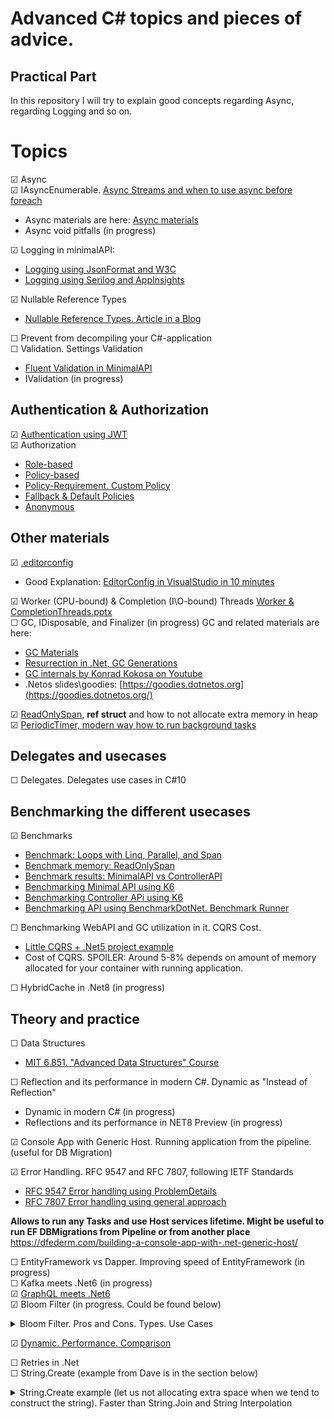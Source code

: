 # Advanced C# topics and pieces of advice.
## Practical Part
In this repository I will try to explain good concepts regarding Async, regarding Logging and so on.

# Topics
&#9745; Async  
&#9745; IAsyncEnumerable. [Async Streams and when to use async before foreach](https://learn.microsoft.com/en-us/answers/questions/1046784/c-async-streams-when-to-use-await-before-foreach)  
  - Async materials are here: [Async materials](https://github.com/Glareone/C-Advices/tree/main/Async/Async_Mistakes)  
  - Async void pitfalls (in progress)

&#9745; Logging in minimalAPI: 
  - [Logging using JsonFormat and W3C](https://github.com/Glareone/Minimal-API-.Net6/blob/main/Chapters/MinimalAPI/Chapter05-Logging)  
  - [Logging using Serilog and AppInsights](https://github.com/Glareone/Minimal-API-.Net6/tree/main/Chapters/MinimalAPI/Chapter05-Logging-Serilog)

&#9745; Nullable Reference Types   
  - [Nullable Reference Types. Article in a Blog](https://thecodeblogger.com/2022/05/26/getting-started-on-nullable-reference-types/)  

&#9744; Prevent from decompiling your C#-application  
&#9744; Validation. Settings Validation   
  - [Fluent Validation in MinimalAPI](https://github.com/Glareone/Minimal-API-.Net6/tree/main/Chapters/MinimalAPI/Chapter06-Model-FluentValidation)  
  - IValidation (in progress)  

## Authentication & Authorization

&#9745; [Authentication using JWT](https://github.com/Glareone/Minimal-API-.Net6/tree/main/Chapters/MinimalAPI/Chapter09-Authentication)  
&#9745; Authorization  
  - [Role-based](https://github.com/Glareone/Minimal-API-.Net6/blob/main/Chapters/MinimalAPI/Chapter09-Authentication-AuthorizationClaims/MapHelper/RoleBasedAdminEndpointHelper.cs)  
  - [Policy-based](https://github.com/Glareone/Minimal-API-.Net6/blob/main/Chapters/MinimalAPI/Chapter09-Authentication-AuthorizationClaims/MapHelper/PolicyBasedEndpointHelper.cs)  
  - [Policy-Requirement. Custom Policy](https://github.com/Glareone/Minimal-API-.Net6/blob/main/Chapters/MinimalAPI/Chapter09-Authentication-AuthorizationClaims/MapHelper/PolicyRequirementProtectedEndpointHelper.cs)  
  - [Fallback & Default Policies](https://github.com/Glareone/Minimal-API-.Net6/blob/main/Chapters/MinimalAPI/Chapter09-Authentication-AuthorizationClaims/Program.cs#L66)  
  - [Anonymous](https://github.com/Glareone/Minimal-API-.Net6/blob/main/Chapters/MinimalAPI/Chapter09-Authentication-AuthorizationClaims/MapHelper/AnonymousEndpoints.cs)   

## Other materials

&#9745; [.editorconfig](https://github.com/Glareone/Advanced-Csharp-topics/tree/main/editorconfig/BlazorAppWithEditorConfig)
  - Good Explanation: [EditorConfig in VisualStudio in 10 minutes](https://www.youtube.com/watch?v=CQW5b58mPdg)

&#9745; Worker (CPU-bound) & Completion (I\O-bound) Threads  [Worker & CompletionThreads.pptx](https://github.com/Glareone/Advanced-C-topics-and-advices/files/8886222/Worker.CompletionThreads.pptx)  
&#9744; GC, IDisposable, and Finalizer (in progress) GC and related materials are here: 
  - [GC Materials](https://github.com/Glareone/C-Advices/tree/main/GC,%20IDisposable,%20Finalizer)  
  - [Resurrection in .Net, GC Generations](https://medium.com/@vasylsenko/resurrection-in-net-framework-e6c8108e2122)
  - [GC internals by Konrad Kokosa on Youtube](https://www.youtube.com/watch?v=8i1Nv7wGsjk&list=PLpUkQYy-K8Y-wYcDgDXKhfs6OT8fFQtVm)
  - .Netos slides\goodies: [https://goodies.dotnetos.org](https://goodies.dotnetos.org/)  

&#9745; [ReadOnlySpan](https://github.com/Glareone/C-Advices/tree/main/ReadOnlySpan), **ref struct** and how to not allocate extra memory in heap   
&#9745; [PeriodicTimer, modern way how to run background tasks](https://github.com/Glareone/C-Advices/tree/main/PeriodicTimer/PeriodicTimer)  

## Delegates and usecases

&#9744; Delegates. Delegates use cases in C#10  

## Benchmarking the different usecases

&#9745; Benchmarks  
  - [Benchmark: Loops with Linq, Parallel, and Span](https://github.com/Glareone/C-Advices/tree/main/Benchmarking/Looping-Foreach-Others/BenchmarkForDifferentLoops/BenchmarkForDifferentLoops)  
  - [Benchmark memory: ReadOnlySpan](https://github.com/Glareone/C-Advices/tree/main/ReadOnlySpan/Repo)  
  - [Benchmark results: MinimalAPI vs ControllerAPI](https://github.com/Glareone/Minimal-API-.Net6/blob/main/README.md#compare-controllers-vs-minimalapi)  
  - [Benchmarking Minimal API using K6](https://github.com/Glareone/Minimal-API-.Net6/tree/main/Chapters/MinimalAPI/Chapter11-Performance-Benchmark-K6-BenchmarkDotNet)  
  - [Benchmarking Controller APi using K6](https://github.com/Glareone/Minimal-API-.Net6/tree/main/Chapters/MinimalAPI/Chapter11-2-Controllers-K6-BenchmarkDotNet)  
  - [Benchmarking API using BenchmarkDotNet. Benchmark Runner](https://github.com/Glareone/Minimal-API-.Net6/tree/main/Chapters/MinimalAPI/Chapter11-BenchmarkDotNet-Runner-forAPI)  
  
&#9744;  Benchmarking WebAPI and GC utilization in it. CQRS Cost. 
  - [Little CQRS + .Net5 project example](https://github.com/Glareone/CQRS-with-MediatR-.Net5)
  - Cost of CQRS. SPOILER: Around 5-8% depends on amount of memory allocated for your container with running application.

&#9744; HybridCache in .Net8 (in progress)

## Theory and practice

&#9744; Data Structures
  - [MIT 6.851. "Advanced Data Structures" Course](https://www.youtube.com/watch?v=T0yzrZL1py0&list=PLUl4u3cNGP61hsJNdULdudlRL493b-XZf)

&#9744; Reflection and its performance in modern C#. Dynamic as "Instead of Reflection"
  - Dynamic in modern C# (in progress)
  - Reflections and its performance in NET8 Preview (in progress)
 
&#9745; Console App with Generic Host. Running application from the pipeline. (useful for DB Migration)

&#9745; Error Handling. RFC 9547 and RFC 7807, following IETF Standards
  - [RFC 9547 Error handling using ProblemDetails](https://github.com/Glareone/Minimal-API-Controllerless-Fluent-Net8/tree/main/Chapters/MinimalAPI/Chapter12-API-Error-Format%20RFC%209457)
  - [RFC 7807 Error handling using general approach](https://github.com/Glareone/Minimal-API-Controllerless-Fluent-Net8/tree/main/Chapters/MinimalAPI/Chapter04-ExceptionHandling)  

**Allows to run any Tasks and use Host services lifetime. Might be useful to run EF DBMigrations from Pipeline or from another place**
https://dfederm.com/building-a-console-app-with-.net-generic-host/

&#9744; EntityFramework vs Dapper. Improving speed of EntityFramework  (in progress)  
&#9744; Kafka meets .Net6  (in progress)  
&#9745; [GraphQL meets .Net6](https://github.com/Glareone/GraphQL-meets-.Net6)   
&#9745; Bloom Filter (in progress. Could be found below)

<details>
<summary>Bloom Filter. Pros and Cons. Types. Use Cases</summary>
  
## Use Cases
![image](https://github.com/Glareone/Advanced-Csharp-topics/assets/4239376/a797c7cd-7c1b-424f-962a-3f679b2a5901)

## Pros
![image](https://github.com/Glareone/Advanced-Csharp-topics/assets/4239376/96e86891-641a-43ec-b004-eaf936373d0c)
 
## Cons
![image](https://github.com/Glareone/Advanced-Csharp-topics/assets/4239376/88d10779-5ba2-4ce7-a88a-1f1e8f807f51)
</details>

&#9745; [Dynamic. Performance. Comparison](https://github.com/Glareone/Advanced-Csharp-topics/blob/main/dynamic-performance/ConsoleApp1/README.md)  

&#9744; Retries in .Net  
&#9744; String.Create (example from Dave is in the section below) 
<details>
<summary>String.Create example (let us not allocating extra space when we tend to construct the string). Faster than String.Join and String Interpolation</summary>

![image](https://github.com/Glareone/Grokking-Algorithms-LeetCode-DesignGurus/assets/4239376/2dc93afb-7605-4c19-a6a0-d654e025cea1)
</details>
